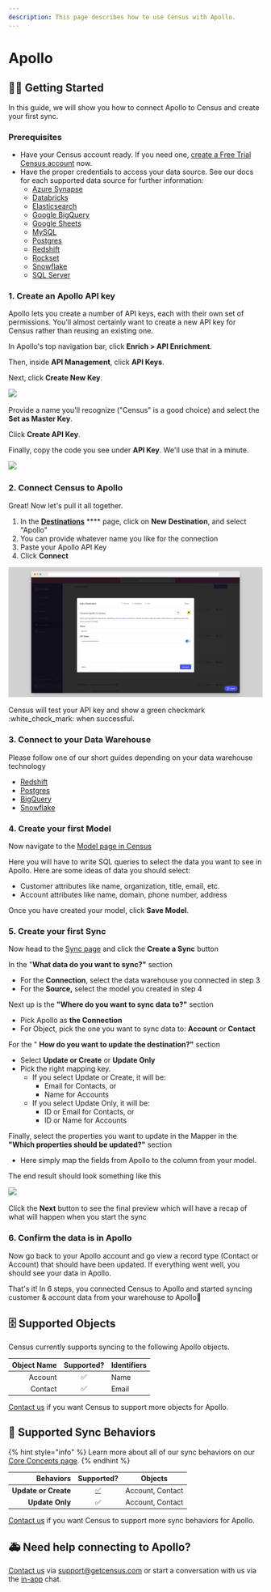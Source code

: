 ```yaml
---
description: This page describes how to use Census with Apollo.
---
```


# Apollo

## 🏃‍♀️ Getting Started

In this guide, we will show you how to connect Apollo to Census and create your first sync.

### Prerequisites

* Have your Census account ready. If you need one, [create a Free Trial Census account](https://app.getcensus.com/) now.
* Have the proper credentials to access your data source. See our docs for each supported data source for further information:
  * [Azure Synapse](../sources/azure-synapse.md)
  * [Databricks](https://docs.getcensus.com/sources/databricks)
  * [Elasticsearch](https://docs.getcensus.com/sources/elasticsearch)
  * [Google BigQuery](https://docs.getcensus.com/sources/google-bigquery)
  * [Google Sheets](https://docs.getcensus.com/sources/google-sheets)
  * [MySQL](https://docs.getcensus.com/sources/mysql)
  * [Postgres](https://docs.getcensus.com/sources/postgres)
  * [Redshift](https://docs.getcensus.com/sources/redshift)
  * [Rockset](https://docs.getcensus.com/sources/rockset)
  * [Snowflake](https://docs.getcensus.com/sources/snowflake)
  * [SQL Server](https://docs.getcensus.com/sources/sql-server)

### 1. Create an Apollo API key

Apollo lets you create a number of API keys, each with their own set of permissions. You'll almost certainly want to create a new API key for Census rather than reusing an existing one.

In Apollo's top navigation bar, click **Enrich > API Enrichment**.

Then, inside **API Management**, click **API Keys**.

Next, click **Create New Key**.

![](<../.gitbook/assets/image (20).png>)

Provide a name you'll recognize ("Census" is a good choice) and select the **Set as Master Key**.

Click **Create API Key**.

Finally, copy the code you see under **API Key**. We'll use that in a minute.

![](../.gitbook/assets/screely-1619749895841.png)

### 2. Connect Census to Apollo

Great! Now let's pull it all together.

1. In the [**Destinations**](https://app.getcensus.com/destinations) \*\*\*\* page, click on **New Destination**, and select "Apollo"
2. You can provide whatever name you like for the connection
3. Paste your Apollo API Key
4. Click **Connect**

![](<../.gitbook/assets/screely-1660163730081 (1).png>)

Census will test your API key and show a green checkmark :white\_check\_mark: when successful.

### 3. Connect to your Data Warehouse

Please follow one of our short guides depending on your data warehouse technology

* [Redshift](https://help.getcensus.com/article/10-configuring-redshift-postgresql-access)
* [Postgres](https://help.getcensus.com/article/10-configuring-redshift-postgresql-access)
* [BigQuery](https://help.getcensus.com/article/21-configuring-bigquery-access)
* [Snowflake](https://help.getcensus.com/article/8-configuring-snowflake-access)

### 4. Create your first Model

Now navigate to the [Model page in Census](https://app.getcensus.com/models)

Here you will have to write SQL queries to select the data you want to see in Apollo. Here are some ideas of data you should select:

* Customer attributes like name, organization, title, email, etc.
* Account attributes like name, domain, phone number, address

Once you have created your model, click **Save Model**.

### 5. Create your first Sync

Now head to the [Sync page](https://app.getcensus.com/syncs) and click the **Create a Sync** button

In the "**What data do you want to sync?"** section

* For the **Connection**, select the data warehouse you connected in step 3
* For the **Source,** select the model you created in step 4

Next up is the **"Where do you want to sync data to?"** section

* Pick Apollo as **the Connection**
* For Object, pick the one you want to sync data to: **Account** or **Contact**

For the " **How do you want to update the destination?"** section

* Select **Update or Create** or **Update Only**
* Pick the right mapping key.
  * If you select Update or Create, it will be:
    * Email for Contacts, or
    * Name for Accounts
  * If you select Update Only, it will be:
    * ID or Email for Contacts, or
    * ID or Name for Accounts

Finally, select the properties you want to update in the Mapper in the **"Which properties should be updated?"** section

* Here simply map the fields from Apollo to the column from your model.

The end result should look something like this

![](../.gitbook/assets/screely-1660165297728.png)

Click the **Next** button to see the final preview which will have a recap of what will happen when you start the sync

### 6. Confirm the data is in Apollo

Now go back to your Apollo account and go view a record type (Contact or Account) that should have been updated. If everything went well, you should see your data in Apollo.

That's it! In 6 steps, you connected Census to Apollo and started syncing customer & account data from your warehouse to Apollo🎉

## 🗄 Supported Objects

Census currently supports syncing to the following Apollo objects.

| **Object Name** | **Supported?** | Identifiers |
| --------------: | :------------: | ----------- |
|         Account |        ✅       | Name        |
|         Contact |        ✅       | Email       |

[Contact us](mailto:support@getcensus.com) if you want Census to support more objects for Apollo.

## 🔄 Supported Sync Behaviors

{% hint style="info" %}
Learn more about all of our sync behaviors on our [Core Concepts page](../basics/core-concept/#the-different-sync-behaviors).
{% endhint %}

|        **Behaviors** |                       **Supported?**                      |    **Objects**   |
| -------------------: | :-------------------------------------------------------: | :--------------: |
| **Update or Create** | [✅](https://docs.getcensus.com/basics/alerts#sync-alerts) | Account, Contact |
|      **Update Only** |                             ✅                             | Account, Contact |

[Contact us](mailto:support@getcensus.com) if you want Census to support more sync behaviors for Apollo.

## 🚑 Need help connecting to Apollo?

[Contact us](mailto:support@getcensus.com) via support@getcensus.com or start a conversation with us via the [in-app](https://app.getcensus.com) chat.
